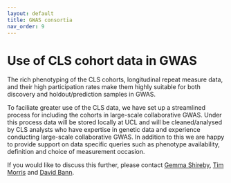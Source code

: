 ```yaml
---
layout: default
title: GWAS consortia
nav_order: 9
---
```


# **Use of CLS cohort data in GWAS**

The rich phenotyping of the CLS cohorts, longitudinal repeat measure data, and their high participation rates make them  highly suitable for both discovery and holdout/prediction samples in GWAS. 

To faciliate greater use of the CLS data, we have set up a streamlined process for including the cohorts in large-scale collaborative GWAS. Under this process data will be stored locally at UCL and will be cleaned/analysed by CLS analysts who have expertise in genetic data and experience conducting large-scale collaborative GWAS. In addition to this we are happy to provide support on data specific queries such as phenotype availability, definition and choice of measurement occasion. 

If you would like to discuss this further, please contact [Gemma Shireby](mailto:g.shireby@ucl.ac.uk), [Tim Morris](mailto:t.t.morris@ucl.ac.uk) and [David Bann](mailto:david.bann@ucl.ac.uk). 

